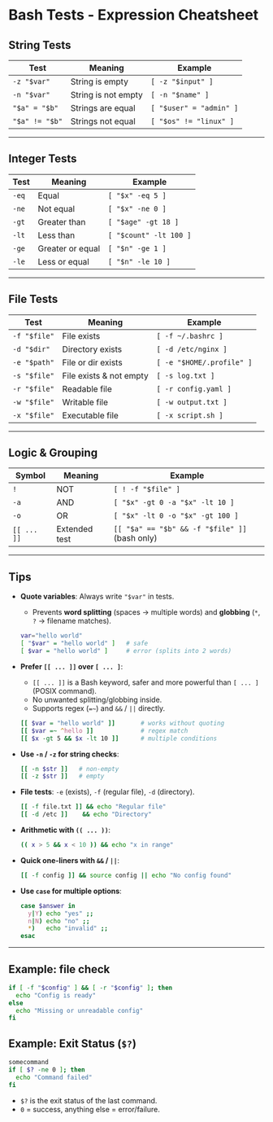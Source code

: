 # Bash Tests - Expression Cheatsheet

## String Tests

| Test           | Meaning             | Example                 |
| -------------- | ------------------- | ----------------------- |
| `-z "$var"`    | String is empty     | `[ -z "$input" ]`       |
| `-n "$var"`    | String is not empty | `[ -n "$name" ]`        |
| `"$a" = "$b"`  | Strings are equal   | `[ "$user" = "admin" ]` |
| `"$a" != "$b"` | Strings not equal   | `[ "$os" != "linux" ]`  |

---
## Integer Tests

| Test  | Meaning          | Example                |
| ----- | ---------------- | ---------------------- |
| `-eq` | Equal            | `[ "$x" -eq 5 ]`       |
| `-ne` | Not equal        | `[ "$x" -ne 0 ]`       |
| `-gt` | Greater than     | `[ "$age" -gt 18 ]`    |
| `-lt` | Less than        | `[ "$count" -lt 100 ]` |
| `-ge` | Greater or equal | `[ "$n" -ge 1 ]`       |
| `-le` | Less or equal    | `[ "$n" -le 10 ]`      |

---
## File Tests

| Test         | Meaning                 | Example                   |
| ------------ | ----------------------- | ------------------------- |
| `-f "$file"` | File exists             | `[ -f ~/.bashrc ]`        |
| `-d "$dir"`  | Directory exists        | `[ -d /etc/nginx ]`       |
| `-e "$path"` | File or dir exists      | `[ -e "$HOME/.profile" ]` |
| `-s "$file"` | File exists & not empty | `[ -s log.txt ]`          |
| `-r "$file"` | Readable file           | `[ -r config.yaml ]`      |
| `-w "$file"` | Writable file           | `[ -w output.txt ]`       |
| `-x "$file"` | Executable file         | `[ -x script.sh ]`        |

---
## Logic & Grouping

| Symbol      | Meaning       | Example                                        |
| ----------- | ------------- | ---------------------------------------------- |
| `!`         | NOT           | `[ ! -f "$file" ]`                             |
| `-a`        | AND           | `[ "$x" -gt 0 -a "$x" -lt 10 ]`                |
| `-o`        | OR            | `[ "$x" -lt 0 -o "$x" -gt 100 ]`               |
| `[[ ... ]]` | Extended test | `[[ "$a" == "$b" && -f "$file" ]]` (bash only) |

---

## Tips

* **Quote variables**: Always write `"$var"` in tests.  
  * Prevents **word splitting** (spaces → multiple words) and **globbing** (`*`, `?` → filename matches).  
  ```bash
  var="hello world"
  [ "$var" = "hello world" ]   # safe
  [ $var = "hello world" ]     # error (splits into 2 words)
  ```

* **Prefer `[[ ... ]]` over `[ ... ]`**:  
  * `[[ ... ]]` is a Bash keyword, safer and more powerful than `[ ... ]` (POSIX command).  
  * No unwanted splitting/globbing inside.  
  * Supports regex (`=~`) and `&&` / `||` directly.  
  ```bash
  [[ $var = "hello world" ]]       # works without quoting
  [[ $var =~ ^hello ]]             # regex match
  [[ $x -gt 5 && $x -lt 10 ]]      # multiple conditions
  ```

* **Use `-n` / `-z` for string checks**:  
  ```bash
  [[ -n $str ]]   # non-empty
  [[ -z $str ]]   # empty
  ```

* **File tests**: `-e` (exists), `-f` (regular file), `-d` (directory).  
  ```bash
  [[ -f file.txt ]] && echo "Regular file"
  [[ -d /etc ]]    && echo "Directory"
  ```

* **Arithmetic with `(( ... ))`**:  
  ```bash
  (( x > 5 && x < 10 )) && echo "x in range"
  ```

* **Quick one-liners with `&&` / `||`**:  
  ```bash
  [[ -f config ]] && source config || echo "No config found"
  ```

* **Use `case` for multiple options**:  
  ```bash
  case $answer in
    y|Y) echo "yes" ;;
    n|N) echo "no" ;;
    *)   echo "invalid" ;;
  esac
  ```

---
## Example: file check

```bash
if [ -f "$config" ] && [ -r "$config" ]; then
  echo "Config is ready"
else
  echo "Missing or unreadable config"
fi
```

## Example: Exit Status (`$?`)
```bash
somecommand
if [ $? -ne 0 ]; then
  echo "Command failed"
fi
````
- `$?` is the exit status of the last command.  
- `0` = success, anything else = error/failure.
